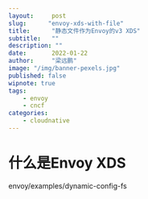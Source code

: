 ```yaml
---
layout:     post 
slug:      "envoy-xds-with-file"
title:      "静态文件作为Envoy的v3 XDS"
subtitle:   ""
description: ""
date:       2022-01-22
author:     "梁远鹏"
image: "/img/banner-pexels.jpg"
published: false
wipnote: true
tags:
    - envoy 
    - cncf
categories: 
    - cloudnative
---
```


# 什么是Envoy XDS

envoy/examples/dynamic-config-fs

